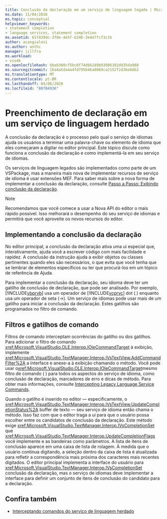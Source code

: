 ```yaml
---
title: Conclusão da declaração em um serviço de linguagem legado | Microsoft Docs
ms.date: 11/04/2016
ms.topic: conceptual
helpviewer_keywords:
- statement completion
- language services, statement completion
ms.assetid: 617439dc-3f0e-4e5f-b346-3e4e7fcf3c1b
author: acangialosi
ms.author: anthc
manager: jillfra
ms.workload:
- vssdk
ms.openlocfilehash: bbeb360cf5bc0f74d6b2d9b93086382dd35da988
ms.sourcegitcommit: 16a4a5da4a4fd795b46a0869ca2152f2d36e6db2
ms.translationtype: MT
ms.contentlocale: pt-BR
ms.lasthandoff: 04/06/2020
ms.locfileid: "80704936"
---
```

# <a name="statement-completion-in-a-legacy-language-service"></a>Preenchimento de declaração em um serviço de linguagem herdado
A conclusão da declaração é o processo pelo qual o serviço de idiomas ajuda os usuários a terminar uma palavra-chave ou elemento de idioma que eles começaram a digitar no editor principal. Este tópico discute como funciona a conclusão da declaração e como implementá-la em seu serviço de idiomas.

 Os serviços de linguagem legados são implementados como parte de um VSPackage, mas a maneira mais nova de implementar recursos de serviço de idioma é usar extensões MEF. Para saber mais sobre a nova forma de implementar a conclusão da declaração, consulte [Passo a Passo: Exibindo conclusão da declaração](../../extensibility/walkthrough-displaying-statement-completion.md).

> [!NOTE]
> Recomendamos que você comece a usar a Nova API do editor o mais rápido possível. Isso melhorará o desempenho do seu serviço de idiomas e permitirá que você aproveite os novos recursos do editor.

## <a name="implementing-statement-completion"></a>Implementando a conclusão da declaração
 No editor principal, a conclusão da declaração ativa uma ui especial que, interativamente, ajuda você a escrever código com mais facilidade e rapidez. A conclusão da instrução ajuda a exibir objetos ou classes pertinentes quando eles são necessários, o que evita que você tenha que se lembrar de elementos específicos ou ter que procurá-los em um tópico de referência de Ajuda.

 Para implementar a conclusão da declaração, seu idioma deve ter um gatilho de conclusão de declaração, que pode ser analisado. Por exemplo, [!INCLUDE[vbprvb](../../code-quality/includes/vbprvb_md.md)] usa um operador de [!INCLUDE[vcprvc](../../code-quality/includes/vcprvc_md.md)] dot (.) enquanto usa um operador de seta (->). Um serviço de idiomas pode usar mais de um gatilho para iniciar a conclusão da declaração. Estes gatilhos são programados no filtro de comando.

## <a name="command-filters-and-triggers"></a>Filtros e gatilhos de comando
 Filtros de comando interceptam ocorrências do gatilho ou dos gatilhos. Para adicionar o filtro de comando <xref:Microsoft.VisualStudio.OLE.Interop.IOleCommandTarget> à exibição, implemente <xref:Microsoft.VisualStudio.TextManager.Interop.IVsTextView.AddCommandFilter%2A> a interface e anexe-a à exibição chamando o método. Você pode usar o<xref:Microsoft.VisualStudio.OLE.Interop.IOleCommandTarget>mesmo filtro de comando ( ) para todos os aspectos do serviço de idioma, como conclusão de declaração, marcadores de erro e dicas de método. Para obter mais informações, consulte [Intercepting Legacy Language Service Commands](../../extensibility/internals/intercepting-legacy-language-service-commands.md).

 Quando o gatilho é inserido no editor — especificamente, o <xref:Microsoft.VisualStudio.TextManager.Interop.IVsTextView.UpdateCompletionStatus%2A> buffer de texto — seu serviço de idioma então chama o método. Isso faz com que o editor traga a ui para que o usuário possa escolher entre os candidatos de conclusão da declaração. Este método exige <xref:Microsoft.VisualStudio.TextManager.Interop.IVsCompletionSet> que <xref:Microsoft.VisualStudio.TextManager.Interop.UpdateCompletionFlags> você implemente e as bandeiras como parâmetros. A lista de itens de conclusão aparece em uma caixa de lista de rolagem. À medida que o usuário continua digitando, a seleção dentro da caixa de lista é atualizada para refletir a correspondência mais próxima dos caracteres mais recentes digitados. O editor principal implementa a interface do usuário para <xref:Microsoft.VisualStudio.TextManager.Interop.IVsCompletionSet> conclusão da declaração, mas o serviço de idiomas deve implementar a interface para definir um conjunto de itens de conclusão do candidato para a declaração.

## <a name="see-also"></a>Confira também
- [Interceptando comandos do serviço de linguagem herdado](../../extensibility/internals/intercepting-legacy-language-service-commands.md)
